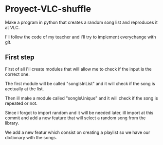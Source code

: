 # Proyect-VLC-shuffle

Make a program in python that creates a random song list and reproduces it at VLC.

I'll follow the code of my teacher and i'll try to implement everychange with git.

## First step

First of all i'll create modules that will allow me to check if the input is the correct one.

The first module will be called "songIsInList" and it will check if the song is acctually at the list.

Then ill make a module called "songIsUnique" and it will check if the song is repeated or not.

Since i forgot to import random and it will be needed later, ill import at this commit and add a new feature that will select a random song from the library.

We add a new featur which consist on creating a playlist so we have our dictionary with the songs.